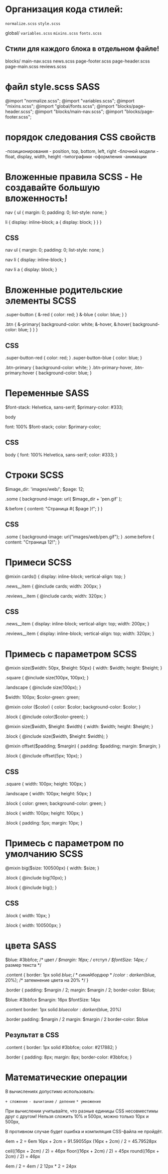 # Организация кода стилей:

  `normalize.scss`
  `style.scss`

global/
  `variables.scss`
  `mixins.scss`
  `fonts.scss`


## Стили для каждого блока в отдельном файле!


blocks/
  main-nav.scss
  news.scss
  page-footer.scss
  page-header.scss
  page-main.scss
  reviews.scss


# файл style.scss SASS


  @import "normalize.scss";
  @import "variables.scss";
  @import "mixins.scss";
  @import "global/fonts.scss";
  @import "blocks/page-header.scss";
  @import "blocks/main-nav.scss";
  @import "blocks/page-footer.scss";  
  

# порядок следования CSS свойств

  -позиционирования - position, top, bottom, left, right
  -блочной модели - float, display, width, height
  -типографики
  -оформления
  -анимации


# Вложенные правила SCSS - Не создавайте большую вложенность!


nav {
  ul {
    margin: 0;
    padding: 0;
    list-style: none;
  }

  li {
    display: inline-block;
    a {
      display: block;
    }
  }
}


## CSS


  nav ul {
    margin: 0;
    padding: 0;
    list-style: none;
  }

  nav li {
    display: inline-block;
  }

  nav li a {
    display: block;
  }


# Вложенные родительские элементы SCSS


.super-button {
    &-red { color: red; }
    &-blue { color: blue; }
}

.btn {
  &-primary{
      background-color: white;
        &-hover, &:hover{
          background-color: blue;
      }
  }
}


## CSS


  .super-button-red {
    color: red;
  }
  .super-button-blue {
    color: blue;
  }

  .btn-primary {
    background-color: white;
  }
  .btn-primary-hover,
  .btn-primary:hover {
    background-color: blue;
  }


# Переменные SASS


$font-stack: Helvetica, sans-serif;
$primary-color: #333;

body

  font: 100% $font-stack;
  color: $primary-color;


## CSS


  body {
    font: 100% Helvetica, sans-serif;
    color: #333;
  }


# Строки SCSS


$image_dir: 'images/web/';
$page: 12;

.some {
  background-image: url( $image_dir + 'pen.gif' );

  &:before {
    content: "Страница #{ $page }!";
  }
}


## CSS


  .some { background-image: url("images/web/pen.gif"); }
  .some:before { content: "Страница 12!"; }


# Примеси SCSS


  @mixin cards() {
    display: inline-block;
    vertical-align: top;
  }

  .news__item {
    @include cards;
    width: 200px;
  }

  .reviews__item {
    @include cards;
    width: 320px;
  }


## CSS


  .news__item {
    display: inline-block;
    vertical-align: top;
    width: 200px;
  }

  .reviews__item {
    display: inline-block;
    vertical-align: top;
    width: 320px;
  }


# Примесь с параметром SCSS


  @mixin size($width: 50px, $height: 50px) {
    width: $width;
    height: $height;
  }

  .square {
    @include size(100px, 100px);
  }

  .landscape {
    @include size(100px);
  }

  $width: 100px;
  $color-green: green;

  @mixin color ($color) {
    color: $color;
    background-color: $color;
  }

  .block {
    @include color($color-green);
  }

  @mixin size($width, $height: $width) {
    width: $width;
    height: $height;
  }

  .block {
    @include size($width, $height: $width);
  }

  @mixin offset($padding; $margin) {
    padding: $padding;
    margin: $margin;
  }

  .block {
    @include offset(5px; 10px);
  }


## CSS


  .square {
    width: 100px;
    height: 100px;
  }

  .landscape {
    width: 100px;
    height: 50px;
  }

  .block {
    color: green;
    background-color: green;
  }

  .block {
    width: 100px;
    height: 100px;
  }

  .block {
      padding: 5px;
      margin: 10px;
  }


# Примесь с параметром по умолчанию SCSS


  @mixin big($size: 100500px) {
    width: $size;
  }

  .block {
    @include big(10px);
  }

  .block {
    @include big();
  }


## CSS


  .block {
    width: 10px;
  }

  .block {
    width: 100500px;
  }


# цвета SASS


  $blue: #3bbfce; /* цвет */
  $margin: 16px; /* отступ */
  $fontSize: 14px; /* размер текста */

  .content {
    border: 1px solid $blue; /* синий бордюр */
    color: darken($blue, 20%); /* затемнение цвета на 20% */
  }

  .border {
    padding: $margin / 2;
    margin: $margin / 2;
    border-color: $blue;
    
  $blue: #3bbfce
  $margin: 16px
  $fontSize: 14px

  .content
    border: 1px solid $blue
    color: darken($blue, 20%)

  .border
    padding: $margin / 2
    margin: $margin / 2
    border-color: $blue


## Результат в CSS


  .content {
    border: 1px solid #3bbfce;
    color: #217882; 
  }

  .border {
    padding: 8px;
    margin: 8px;
    border-color: #3bbfce; 
  }


# Математические операции


В вычислениях допустимо использовать:

  `+ сложение`
  `- вычитание`
  `/ деление`
  `* умножение`

При вычислении учитывайте, что разные единицы CSS несовместимы друг с другом!
Нельзя сложить 10% и 500px, можно только 10px и 500px,

В противном случае будет ошибка и компиляция CSS-файла не пройдёт.

  4em + 2 = 6em
  16px + 2cm = 91.59055px
  (16px + 2cm) / 2 = 45.79528px

  ceil((16px + 2cm) / 2) = 46px
  floor((16px + 2cm) / 2) = 45px
  round((16px + 2cm) / 2) = 46px
  
  4em / 2 = 4em / 2
  12px * 2 = 24px

